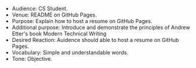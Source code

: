 
- Audience: CS Student.
- Venue: README on GitHub Pages.
- Purpose: Explain how to host a resume on GitHub Pages.
- Additional purpose: Introduce and demonstrate the principles of Andrew Etter's book Modern Technical Writing
- Desired Reaction: Auidence should able to host a resume on GitHub Pages.
- Vocabulary: Simple and understandable words.
- Tone: Objective.
